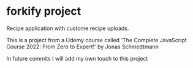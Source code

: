 # forkify project

Recipe application with custome recipe uploads.

This is a project from a Udemy course called 'The Complete JavaScript Course 2022:
From Zero to Expert!' by Jonas Schmedtmann

In future commits I will add my own touch to this project